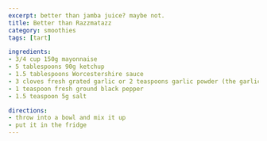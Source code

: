 ```yaml
---
excerpt: better than jamba juice? maybe not.
title: Better than Razzmatazz
category: smoothies
tags: [tart]

ingredients:
- 3/4 cup 150g mayonnaise
- 5 tablespoons 90g ketchup
- 1.5 tablespoons Worcestershire sauce
- 3 cloves fresh grated garlic or 2 teaspoons garlic powder (the garlic is WAY better)
- 1 teaspoon fresh ground black pepper
- 1.5 teaspoon 5g salt

directions:
- throw into a bowl and mix it up
- put it in the fridge
---
```

